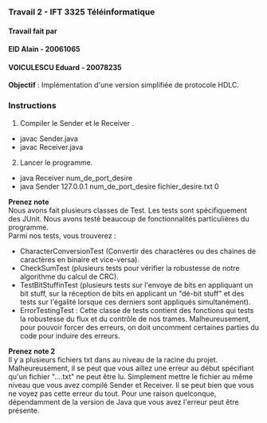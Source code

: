 ### Travail 2 - IFT 3325 Téléinformatique

#### Travail fait par 
#### EID Alain - 20061065
#### VOICULESCU Eduard - 20078235

**Objectif** : Implémentation d'une version simplifiée de protocole HDLC. 

### Instructions

1) Compiler le Sender et le Receiver .
- javac Sender.java  
- javac Receiver.java
2) Lancer le programme.
- java Receiver num_de_port_desire
- java Sender 127.0.0.1 num_de_port_desire fichier_desire.txt 0

**Prenez note** <br>
Nous avons fait plusieurs classes de Test. Les tests sont spécifiquement des JUnit. Nous avons testé beaucoup de fonctionnalités particulières du programme. <br>
Parmi nos tests, vous trouverez : 
- CharacterConversionTest (Convertir des charactères ou des chaines de caractères en binaire et vice-versa).
- CheckSumTest (plusieurs tests pour vérifier la robustesse de notre algorithme du calcul de CRC).
- TestBitStuffinTest (plusieurs tests sur l'envoye de bits en appliquant un bit stuff, sur la réception de bits en applicant un "dé-bit stuff" et des tests sur l'égalité lorsque ces derniers sont appliqués simultanément).
- ErrorTestingTest : Cette classe de tests contient des fonctions qui tests la robustesse du flux et du contrôle de nos trames. Malheureusement, pour pouvoir forcer des erreurs, on doit uncomment certaines parties du code pour induire des erreurs. 

**Prenez note 2** <br>
Il y a plusieurs fichiers txt dans au niveau de la racine du projet. Malheureusement, il se peut que vous aillez une erreur au début spécifiant qu'un fichier "....txt" ne peut être lu. Simplement mettre le fichier au même niveau que vous avez compilé Sender et Receiver. Il se peut bien que vous ne voyez pas cette erreur du tout. Pour une raison quelconque, dépendamment de la version de Java que vous avez l'erreur peut être présente.